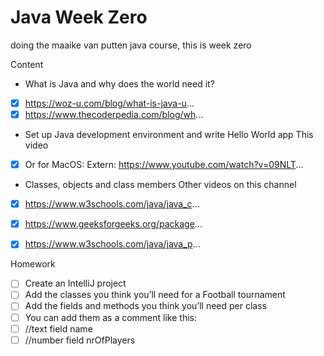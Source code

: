 # Java Week Zero
doing the maaike van putten java course, this is week zero

Content
- What is Java and why does the world need it?
- [X] https://woz-u.com/blog/what-is-java-u...
- [X] https://www.thecoderpedia.com/blog/wh...

- Set up Java development environment and write Hello World app
This video
- [X] Or for MacOS: Extern: https://www.youtube.com/watch?v=09NLT... 

- Classes, objects and class members
Other videos on this channel
- [X] https://www.w3schools.com/java/java_c... 

- [X] https://www.geeksforgeeks.org/package...
- [X] https://www.w3schools.com/java/java_p... 

Homework
- [ ] Create an IntelliJ project
- [ ] Add the classes you think you’ll need for a Football tournament
- [ ] Add the fields and methods you think you’ll need per class
- [ ] You can add them as a comment like this:
- [ ] //text field name
- [ ] //number field nrOfPlayers
